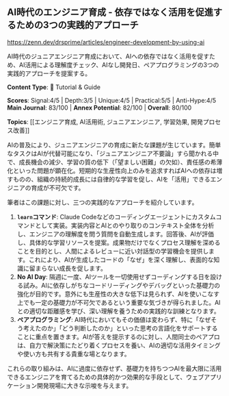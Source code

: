 ## AI時代のエンジニア育成 - 依存ではなく活用を促進するための3つの実践的アプローチ

https://zenn.dev/drsprime/articles/engineer-development-by-using-ai

AI時代のジュニアエンジニア育成において、AIへの依存ではなく活用を促すため、AI活用による理解度チェック、AIなし開発日、ペアプログラミングの3つの実践的アプローチを提案する。

**Content Type**: 📖 Tutorial & Guide

**Scores**: Signal:4/5 | Depth:3/5 | Unique:4/5 | Practical:5/5 | Anti-Hype:4/5
**Main Journal**: 83/100 | **Annex Potential**: 82/100 | **Overall**: 80/100

**Topics**: [[エンジニア育成, AI活用術, ジュニアエンジニア, 学習効果, 開発プロセス改善]]

AIの普及により、ジュニアエンジニアの育成に新たな課題が生じています。簡単なタスクはAIが代替可能になり、「ジュニアエンジニア不要論」すら聞かれる中で、成長機会の減少、学習の質の低下（「望ましい困難」の欠如）、責任感の希薄化といった問題が顕在化。短期的な生産性向上のみを追求すればAIへの依存は増すものの、組織の持続的成長には自律的な学習を促し、AIを「活用」できるエンジニアの育成が不可欠です。

筆者はこの課題に対し、三つの実践的なアプローチを紹介しています。

1.  **`learn`コマンド**: Claude Codeなどのコーディングエージェントにカスタムコマンドとして実装。実装内容とAIとのやり取りのコンテキスト全体を分析し、エンジニアの理解度を問う質問を自動生成します。回答後、AIが評価し、具体的な学習リソースを提案。成果物だけでなくプロセス理解を深めることを目的とし、人間によるレビューに近い対話型の学習機会を提供します。これにより、AIが生成したコードの「なぜ」を深く理解し、表面的な知識に留まらない成長を促します。
2.  **No AI Day**: 隔週に一度、AIツールを一切使用せずコーディングする日を設ける試み。AIに依存しがちなコードリーディングやデバッグといった基礎力の強化が目的です。意外にも生産性の大きな低下は見られず、AIを使いこなす上でも一定の基礎力が不可欠であるという重要な気づきが得られました。AIとの適切な距離感を学び、深い理解を養うための実践的な訓練となります。
3.  **ペアプログラミング**: AI時代においてもその価値は変わらず、特に「なぜそう考えたのか」「どう判断したのか」といった思考の言語化をサポートすることに重点を置きます。AIが答えを提示するのに対し、人間同士のペアプロは、自力で解決策にたどり着くプロセスを養い、AIの適切な活用タイミングや使い方も共有する貴重な場となります。

これらの取り組みは、AIに過度に依存せず、基礎力を持ちつつAIを最大限に活用できるエンジニアを育てるための具体的かつ効果的な手段として、ウェブアプリケーション開発現場に大きな示唆を与えます。